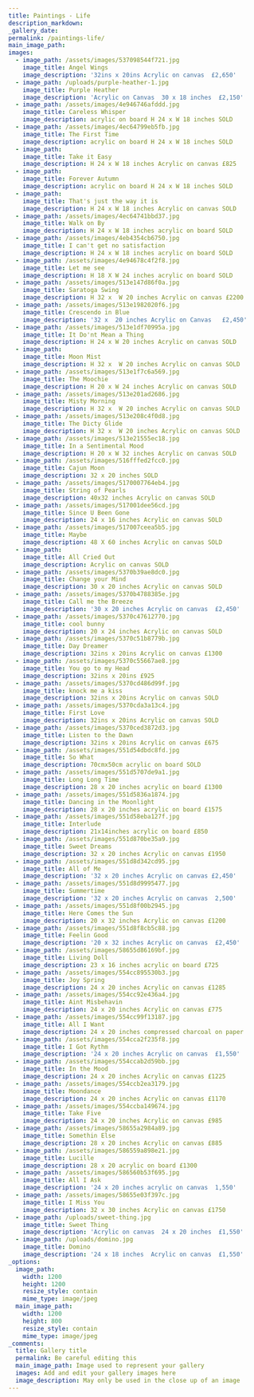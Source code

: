 ```yaml
---
title: Paintings - Life
description_markdown:
_gallery_date:
permalink: /paintings-life/
main_image_path:
images:
  - image_path: /assets/images/537098544f721.jpg
    image_title: Angel Wings
    image_description: '32ins x 20ins Acrylic on canvas  £2,650'
  - image_path: /uploads/purple-heather-1.jpg
    image_title: Purple Heather
    image_description: 'Acrylic on Canvas  30 x 18 inches  £2,150'
  - image_path: /assets/images/4e946746afddd.jpg
    image_title: Careless Whisper
    image_description: acrylic on board H 24 x W 18 inches SOLD
  - image_path: /assets/images/4ec64799eb5fb.jpg
    image_title: The First Time
    image_description: acrylic on board H 24 x W 18 inches SOLD
  - image_path:
    image_title: Take it Easy
    image_description: H 24 x W 18 inches Acrylic on canvas £825
  - image_path:
    image_title: Forever Autumn
    image_description: acrylic on board H 24 x W 18 inches SOLD
  - image_path:
    image_title: That's just the way it is
    image_description: H 24 x W 18 inches Acrylic on canvas SOLD
  - image_path: /assets/images/4ec64741bbd37.jpg
    image_title: Walk on By
    image_description: H 24 x W 18 inches acrylic on board SOLD
  - image_path: /assets/images/4eb4354cb6750.jpg
    image_title: I can't get no satisfaction
    image_description: H 24 x W 18 inches acrylic on board SOLD
  - image_path: /assets/images/4e94678c4f2f8.jpg
    image_title: Let me see
    image_description: H 18 X W 24 inches acrylic on board SOLD
  - image_path: /assets/images/513e147d86f0a.jpg
    image_title: Saratoga Swing
    image_description: H 32 x  W 20 inches Acrylic on canvas £2200
  - image_path: /assets/images/513e1982020f6.jpg
    image_title: Crescendo in Blue
    image_description: '32 x  20 inches Acrylic on Canvas   £2,450'
  - image_path: /assets/images/513e1df70995a.jpg
    image_title: It Do'nt Mean a Thing
    image_description: H 24 x W 20 inches Acrylic on canvas SOLD
  - image_path:
    image_title: Moon Mist
    image_description: H 32 x  W 20 inches Acrylic on canvas SOLD
  - image_path: /assets/images/513e1f7c6a569.jpg
    image_title: The Moochie
    image_description: H 20 x W 24 inches Acrylic on canvas SOLD
  - image_path: /assets/images/513e201ad2686.jpg
    image_title: Misty Morning
    image_description: H 32 x  W 20 inches Acrylic on canvas SOLD
  - image_path: /assets/images/513e208c4f0d8.jpg
    image_title: The Dicty Glide
    image_description: H 32 x  W 20 inches Acrylic on canvas SOLD
  - image_path: /assets/images/513e21555ec18.jpg
    image_title: In a Sentimental Mood
    image_description: H 20 x W 32 inches Acrylic on canvas SOLD
  - image_path: /assets/images/516fffed2fcc0.jpg
    image_title: Cajun Moon
    image_description: 32 x 20 inches SOLD
  - image_path: /assets/images/5170007764eb4.jpg
    image_title: String of Pearls
    image_description: 40x32 inches Acrylic on canvas SOLD
  - image_path: /assets/images/517001dee56cd.jpg
    image_title: Since U Been Gone
    image_description: 24 x 16 inches Acrylic on canvas SOLD
  - image_path: /assets/images/517007ceea5b5.jpg
    image_title: Maybe
    image_description: 48 X 60 inches Acrylic on canvas SOLD
  - image_path:
    image_title: All Cried Out
    image_description: Acrylic on canvas SOLD
  - image_path: /assets/images/5370b39ae8dc0.jpg
    image_title: Change your Mind
    image_description: 30 x 20 inches Acrylic on canvas SOLD
  - image_path: /assets/images/5370b4788385e.jpg
    image_title: Call me the Breeze
    image_description: '30 x 20 inches Acrylic on canvas  £2,450'
  - image_path: /assets/images/5370c47612770.jpg
    image_title: cool bunny
    image_description: 20 x 24 inches Acrylic on canvas SOLD
  - image_path: /assets/images/5370c51b8779b.jpg
    image_title: Day Dreamer
    image_description: 32ins x 20ins Acrylic on canvas £1300
  - image_path: /assets/images/5370c55667ae8.jpg
    image_title: You go to my Head
    image_description: 32ins x 20ins £925
  - image_path: /assets/images/5370cd486d99f.jpg
    image_title: knock me a kiss
    image_description: 32ins x 20ins Acrylic on canvas SOLD
  - image_path: /assets/images/5370cda3a13c4.jpg
    image_title: First Love
    image_description: 32ins x 20ins Acrylic on canvas SOLD
  - image_path: /assets/images/5370ced3872d3.jpg
    image_title: Listen to the Dawn
    image_description: 32ins x 20ins Acrylic on canvas £675
  - image_path: /assets/images/551d54dbdc8fd.jpg
    image_title: So What
    image_description: 70cmx50cm acrylic on board SOLD
  - image_path: /assets/images/551d5707de9a1.jpg
    image_title: Long Long Time
    image_description: 28 x 20 inches acrylic on board £1300
  - image_path: /assets/images/551d5836a1874.jpg
    image_title: Dancing in the Moonlight
    image_description: 28 x 20 inches acrylic on board £1575
  - image_path: /assets/images/551d58eba127f.jpg
    image_title: Interlude
    image_description: 21x14inches acrylic on board £850
  - image_path: /assets/images/551d870be35a9.jpg
    image_title: Sweet Dreams
    image_description: 32 x 20 inches Acrylic on canvas £1950
  - image_path: /assets/images/551d8d342cd95.jpg
    image_title: All of Me
    image_description: '32 x 20 inches Acrylic on canvas £2,450'
  - image_path: /assets/images/551d8d9995477.jpg
    image_title: Summertime
    image_description: '32 x 20 inches Acrylic on canvas  2,500'
  - image_path: /assets/images/551d8f00b2945.jpg
    image_title: Here Comes the Sun
    image_description: 20 x 32 inches Acrylic on canvas £1200
  - image_path: /assets/images/551d8f8cb5c88.jpg
    image_title: Feelin Good
    image_description: '20 x 32 inches Acrylic on canvas  £2,450'
  - image_path: /assets/images/58655d86169bf.jpg
    image_title: Living Doll
    image_description: 23 x 16 inches acrylic on board £725
  - image_path: /assets/images/554cc895530b3.jpg
    image_title: Joy Spring
    image_description: 24 x 20 inches Acrylic on canvas £1285
  - image_path: /assets/images/554cc92e436a4.jpg
    image_title: Aint Misbehavin
    image_description: 24 x 20 inches Acrylic on canvas £775
  - image_path: /assets/images/554cc99f13187.jpg
    image_title: All I Want
    image_description: 24 x 20 inches compressed charcoal on paper
  - image_path: /assets/images/554cca2f235f8.jpg
    image_title: I Got Rythm
    image_description: '24 x 20 inches Acrylic on canvas  £1,550'
  - image_path: /assets/images/554ccab2d59bb.jpg
    image_title: In the Mood
    image_description: 24 x 20 inches Acrylic on canvas £1225
  - image_path: /assets/images/554ccb2ea3179.jpg
    image_title: Moondance
    image_description: 24 x 20 inches Acrylic on canvas £1170
  - image_path: /assets/images/554ccba149674.jpg
    image_title: Take Five
    image_description: 24 x 20 inches Acrylic on canvas £985
  - image_path: /assets/images/58655a2984a89.jpg
    image_title: Somethin Else
    image_description: 28 x 20 inches Acrylic on canvas £885
  - image_path: /assets/images/586559a898e21.jpg
    image_title: Lucille
    image_description: 28 x 20 acrylic on board £1300
  - image_path: /assets/images/586560b53f695.jpg
    image_title: All I Ask
    image_description: '24 x 20 inches acrylic on canvas  1,550'
  - image_path: /assets/images/58655e03f397c.jpg
    image_title: I Miss You
    image_description: 32 x 30 inches Acrylic on canvas £1750
  - image_path: /uploads/sweet-thing.jpg
    image_title: Sweet Thing
    image_description: 'Acrylic on canvas  24 x 20 inches  £1,550'
  - image_path: /uploads/domino.jpg
    image_title: Domino
    image_description: '24 x 18 inches  Acrylic on canvas  £1,550'
_options:
  image_path:
    width: 1200
    height: 1200
    resize_style: contain
    mime_type: image/jpeg
  main_image_path:
    width: 1200
    height: 800
    resize_style: contain
    mime_type: image/jpeg
_comments:
  title: Gallery title
  permalink: Be careful editing this
  main_image_path: Image used to represent your gallery
  images: Add and edit your gallery images here
  image_description: May only be used in the close up of an image
---
```

